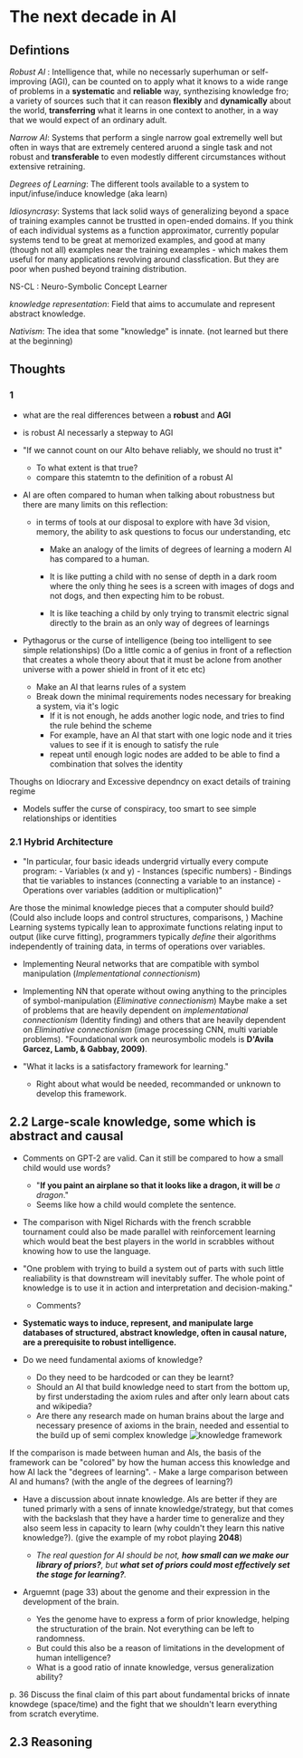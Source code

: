 # The next decade in AI
## Defintions

*Robust AI* : Intelligence that, while no necessarly superhuman or self-improving (AGI), can be counted on to apply what it knows to a wide range of problems in a **systematic** and **reliable** way, synthezising knowledge fro; a variety of sources such that it can reason **flexibly** and **dynamically** about the world, **transferring** what it learns in one context to another, in a way that we would expect of an ordinary adult.

*Narrow AI*: Systems that perform a single narrow goal extremelly well but often in ways that are extremely centered aruond a single task and not robust and **transferable** to even modestly different circumstances without extensive retraining. 

*Degrees of Learning*: The different tools available to a system to input/infuse/induce knowledge (aka learn)

*Idiosyncrasy*: Systems that lack solid ways of generalizing beyond a space of training examples cannot be trustted in open-ended domains. If you think of each individual systems as a function approximator, currently popular systems tend to be great at memorized examples, and good at many (though not all) examples near the training exeamples - which makes them useful for many applications revolving around classfication. But they are poor when pushed beyond training distribution.

NS-CL : Neuro-Symbolic Concept Learner

*knowledge representation*: Field that aims to accumulate and represent abstract knowledge.

*Nativism*: The idea that some "knowledge" is innate. (not learned but there at the beginning)
## Thoughts

### 1

- what are the real differences between a **robust** and **AGI**
- is robust AI necessarly a stepway to AGI
- "If we cannot count on our AIto behave reliably, we should no trust it"
  - To what extent is that true?
  - compare this statemtn to the definition of a robust AI

- AI are often compared to human when talking about robustness but there are many limits on this reflection: 
  - in terms of tools at our disposal to explore with have 3d vision, memory, the ability to ask questions to focus our understanding, etc 
    - Make an analogy of the limits of degrees of learning a modern AI has compared to a human.

    - It is like putting a child with no sense of depth in a dark room where the only thing he sees is a screen with images of dogs and not dogs, and then expecting him to be robust.
    - It is like teaching a child by only trying to transmit electric signal directly to the brain as an only way of degrees of learnings

- Pythagorus or the curse of intelligence (being too intelligent to see simple relationships) (Do a little comic a of genius in front of a reflection that creates a whole theory about that it must be aclone from another universe with a power shield in front of it etc etc)
    - Make an AI that learns rules of a system
    - Break down the minimal requirements nodes necessary for breaking a system, via it's logic
        - If it is not enough, he adds another logic node, and tries to find the rule behind the scheme 
        - For example, have an AI that start with one logic node and it tries values to see if it is enough to satisfy the rule
        - repeat until enough logic nodes are added to be able to find a combination that solves the identity


Thoughs on Idiocrary and Excessive dependncy on exact details of training regime
- Models suffer the curse of conspiracy, too smart to see simple relationships or identities


### 2.1 Hybrid Architecture

- "In particular, four basic ideads undergrid virtually every compute program: 
          - Variables (x and y)
          - Instances (specific numbers)
          - Bindings that tie variables to instances (connecting a variable to an instance)
          - Operations over variables (addition or multiplication)"

Are those the minimal knowledge pieces that a computer should build? (Could also include loops and control structures, comparisons, )
Machine Learning systems typically lean to approximate functions relating input to output (like curve fitting), programmers typically *define* their algorithms independently of training data, in terms of operations over variables.

- Implementing Neural networks that are compatible with symbol manipulation (*Implementational connectionism*)
- Implementing NN that operate without owing anything to the principles of symbol-manipulation (*Eliminative connectionism*)
Maybe make a set of problems that are heavily dependent on *implementational connectionism* (Identity finding) and others that are heavily dependent on *Eliminative connectionism* (image processing CNN, multi variable problems).
"Foundational work on neurosymbolic models is **D'Avila Garcez, Lamb, & Gabbay, 2009)**.

- "What it lacks is a satisfactory framework for learning."
  - Right about what would be needed, recommanded or unknown to develop this framework.

## 2.2 Large-scale knowledge, some which is abstract and causal

- Comments on GPT-2 are valid. Can it still be compared to how a small child would use words?
  - "**If you paint an airplane so that it looks like a dragon, it will be** *a dragon*."
  - Seems like how a child would complete the sentence.

- The comparison with Nigel Richards with the french scrabble tournament could also be made parallel with reinforcement learning which would beat the best players in the world in scrabbles without knowing how to use the language.

- "One problem with trying to build a system out of parts with such little realiability is that downstream will inevitably suffer. The whole point of knowledge is to use it in action and interpretation and decision-making."
  - Comments? 

- **Systematic ways to induce, represent, and manipulate large databases of structured, abstract knowledge, often in causal nature, are a prerequisite to robust intelligence.**

- Do we need fundamental axioms of knowledge? 
  - Do they need to be hardcoded or can they be learnt?
  - Should an AI that build knowledge need to start from the bottom up, by first understading the axiom rules and after only learn about cats and wikipedia?
  - Are there any research made on human brains about the large and necessary presence of axioms in the brain, needed and essential to the build up of semi complex knowledge
![knowledge framework](/api/articles/images/knowledge_framework.jpeg)

If the comparison is made between human and AIs, the basis of the framework can be "colored" by how the human access this knowledge and how AI lack the "degrees of learning".
    - Make a large comparison between AI and humans? (with the angle of the degrees of learning?)

- Have a discussion about innate knowledge. AIs are better if they are tuned primarly with a sens of innate knowledge/strategy, but that comes with the backslash that they have a harder time to generalize and they also seem less in capacity to learn (why couldn't they learn this native knowledge?). (give the example of my robot playing **2048**)
  - *The real question for AI should be not, **how small can we make our library of priors?**, but **what set of priors could most effectively set the stage for learning?**.*

- Arguemnt (page 33) about the genome and their expression in the development of the brain.
  - Yes the genome have to express a form of prior knowledge, helping the structuration of the brain. Not everything can be left to randomness.
  - But could this also be a reason of limitations in the development of human intelligence?
  - What is a good ratio of innate knowledge, versus generalization ability?

p. 36
    Discuss the final claim of this part about fundamental bricks of innate knowdege (space/time) and the fight that we shouldn't learn everything from scratch everytime.

## 2.3 Reasoning